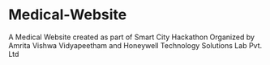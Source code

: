 # Medical-Website
A Medical Website created as part of Smart City Hackathon Organized  by Amrita Vishwa Vidyapeetham and Honeywell Technology Solutions Lab Pvt. Ltd
